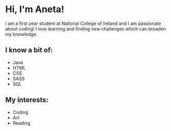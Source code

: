 # Hi, I'm Aneta!
I am a first year student at National College of Ireland and I am passionate about coding! I love learning and finding new challenges which can broaden my knowledge.

## I know a bit of:
- Java
- HTML
- CSS
- SASS
- SQL

## My interests:
- Coding
- Art
- Reading

<!--
**anetakotas/anetakotas** is a ✨ _special_ ✨ repository because its `README.md` (this file) appears on your GitHub profile.

Here are some ideas to get you started:

- 🔭 I’m currently working on ...
- 🌱 I’m currently learning ...
- 👯 I’m looking to collaborate on ...
- 🤔 I’m looking for help with ...
- 💬 Ask me about ...
- 📫 How to reach me: ...
- 😄 Pronouns: ...
- ⚡ Fun fact: ...
-->
